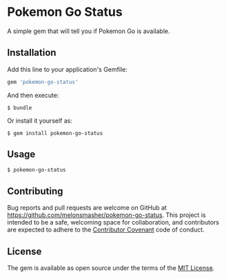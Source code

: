 # Pokemon Go Status

A simple gem that will tell you if Pokemon Go is available.

## Installation

Add this line to your application's Gemfile:

```ruby
gem 'pokemon-go-status'
```

And then execute:

    $ bundle

Or install it yourself as:

    $ gem install pokemon-go-status

## Usage

    $ pokemon-go-status

## Contributing

Bug reports and pull requests are welcome on GitHub at https://github.com/melonsmasher/pokemon-go-status. This project is intended to be a safe, welcoming space for collaboration, and contributors are expected to adhere to the [Contributor Covenant](http://contributor-covenant.org) code of conduct.

## License

The gem is available as open source under the terms of the [MIT License](http://opensource.org/licenses/MIT).

